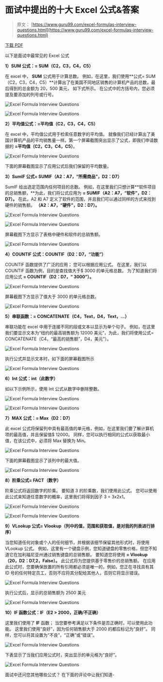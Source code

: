 # 面试中提出的十大 Excel 公式&答案

> 原文： [https://www.guru99.com/excel-formulas-interview-questions.html](https://www.guru99.com/excel-formulas-interview-questions.html)

[下载 PDF](https://www.guru99.com/pdf/excel-formulas-interview-questions.pdf)

以下是面试中最常见的 Excel 公式

**1）SUM 公式：= SUM（C2，C3，C4，C5）**

在 excel 中， **SUM** 公式用于计算总数。 例如，在这里，我们使用**公式= SUM（C2，C3，C4，C5）**计算出了在美国不同地区销售的计算机产品的总数，最后得到的总金额为 20，500 美元， 如下式所示。 在公式中的方括号内，您必须提及要添加的列号或行号。

![Excel Formula Interview Questions](img/f6fafeb0205a6cfce6d2047ceecd60c1.png)

![Excel Formula Interview Questions](img/6f8e213a0b8c68f6b385f68153eb16d5.png)

**2）平均值公式：=平均值（C2，C3，C4，C5）**

在 excel 中，平均值公式用于检索任意数字的平均值。 就像我们已经计算出了美国计算机产品的平均销售量一样。第一个屏幕截图突出显示了公式，即我们申请数据的 **=平均值（C2，C3，C4，C5）**。

![Excel Formula Interview Questions](img/31abad61ad70adf189181e3c69470299.png)

下面的屏幕截图显示了应用公式后我们保留的平均数量。

**3）SumIF 公式= SUMIF（A2：A7，“所需商品”，D2：D7）**

SumIF 给出选定范围内任何项目的总数。 例如，在这里我们只想计算**软件项目的总销售额，**为此，我们将公式应用为 **= SUMIF（A2：A7，“软件”，D2：D7）。** 在此，A2 和 A7 定义了软件的范围，并且我们可以通过同样的方式来找到硬件的销售额。 **（A2：A7，“硬件”，D2：D7）。**

![Excel Formula Interview Questions](img/0245e380d7bbd878efb93c8e3c952fc1.png)

![Excel Formula Interview Questions](img/7f18c4e912830cacaf05bc9780b27566.png)

屏幕截图下方显示了表格中硬件和软件的总销售额。

![Excel Formula Interview Questions](img/042c6c2b9faeeb1ccf696c577127b3e5.png)

**4）COUNTIF 公式：COUNTIF（D2：D7，“功能”）**

COUNTIF 函数提供了广泛的应用； 您可以根据应用公式。 在这里，我们以 COUNTIF 函数为例，目的是查找值大于$ 3000 的单元格总数。 为了知道我们将应用公式 **= COUNTIF（D2：D7，“ 3000”）。**

![Excel Formula Interview Questions](img/c2cd7f31a714616a2757072b42879c2f.png)

屏幕截图下方显示了值大于 3000 的单元格总数。

![Excel Formula Interview Questions](img/41a28deb4636902a31a2365ebe9a19fd.png)

**5）串联函数：= CONCATENATE（C4，Text，D4，Text，...）**

串联功能在 excel 中用于连接不同的段或文本以显示为单个句子。 例如，在这里我们要显示文本为“纽约的最高销售额为 12000 美元”，为此，我们将使用公式= CONCATENATE（C4，“最高的销售额”，D4，美元”）。

![Excel Formula Interview Questions](img/ac950d63a141081aeeb251ab97dea958.png)

执行公式并显示文本时，如下面的屏幕截图所示

![Excel Formula Interview Questions](img/b4191faf19c3ff115475a30cd5377bca.png)

**6）Int 公式：int（此数字）**

如以下示例所示，使用 Int 公式从数字中删除整数。

![Excel Formula Interview Questions](img/426ef23a063663fad9ff0e539e109587.png)

![Excel Formula Interview Questions](img/56e55f8c7ddcfd20b7147a4f59b50a19.png)

**7）MAX 公式：= Max（D2：D7）**

此 excel 公式将保留列中具有最高值的单元格，例如，在这里我们要了解计算机项的最高值，并且保留值$ 12000。 同样，您可以执行相同的公式以获取最小值，在该公式中，必须将 Max 替换为 Min。

![Excel Formula Interview Questions](img/c63b2856ed1174ccedbebd90610600dc.png)

下面的屏幕截图显示了该列中的最大值。

![Excel Formula Interview Questions](img/c3bb1df6269789e66d779531995b978e.png)

**8）阶乘公式= FACT（数字）**

阶乘公式将返回数字的阶乘。 要知道 3 的阶乘数，我们使用此公式。 您可以使用此公式来知道任意数字的概率，这里我们将得到因子 3 = 3x2x1。

![Excel Formula Interview Questions](img/ad5d28412a7a1597159cdecfeb167ea8.png)

![Excel Formula Interview Questions](img/15cbaee8ec7cd2f9c900abc3c25ac011.png)

**9）VLookup 公式= Vlookup（列中的值，范围和获取值，是对我的列表进行排序）**

当您知道任何对象或个人的任何细节，并根据该细节保留其他形式时，将使用 VLookup 公式。 例如，这里有一个键盘示例，您知道键盘的零售价格，但您不知道它在加利福尼亚州通过销售键盘的总销售额。 要知道您将使用 **= Vlookup（20，D2：D7,2，False）。** 此公式将为您提供基于零售价的总销售额。 在应用此公式时，您要确保放置的所有引用都必须是唯一的，例如，您正在寻找具有其 ID 号的任何特定员工，否则不应将其分配给其他人，否则它将显示错误。

![Excel Formula Interview Questions](img/10bc64ba7aef07b47a9a6b357e417e2c.png)

执行公式后，显示的总销售额为 2500 美元

![Excel Formula Interview Questions](img/93b01ae67021469f2522458eb3dd9363.png)

**10）IF 函数公式：IF（E2 > 2000，正确/不正确）**

这里我们使用了 **IF** 函数； 当您要参考满足以下条件是否正确时，可以使用此功能。 这里我们使用“良好”，因为任何销售额大于 2000 的都应标记为“良好”。 同样，您可以将其设置为“不良”，“正确”或“错误”。

![Excel Formula Interview Questions](img/2887c350e8ef70af1c9e4592671c6567.png)

下表显示了当我们应用公式时，突出显示的单元格为“良好”。

![Excel Formula Interview Questions](img/ec04a9eb9874551a91ebe3e94544aaac.png)

面试中还问您其他哪些公式？ 在下面的评论中让我们知道-